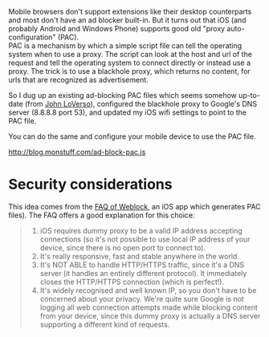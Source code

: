 
Mobile browsers don't support extensions like their desktop counterparts and most don't have an ad blocker built-in. But it turns out that iOS (and probably Android and Windows Phone) supports good old "proxy auto-configuration" (PAC).  
PAC is a mechanism by which a simple script file can tell the operating system when to use a proxy. The script can look at the host and url of the request and tell the operating system to connect directly or instead use a proxy. The trick is to use a blackhole proxy, which returns no content, for urls that are recognized as advertisement.  

So I dug up an existing ad-blocking PAC files which seems somehow up-to-date (from [John LoVerso](http://www.schooner.com/~loverso/no-ads/)), configured the blackhole proxy to Google's DNS server (8.8.8.8 port 53), and updated my iOS wifi settings to point to the PAC file.  

You can do the same and configure your mobile device to use the PAC file. 


http://blog.monstuff.com/ad-block-pac.js


# Security considerations



This idea comes from the [FAQ of Weblock](https://www.weblockapp.com/faq/#question-7), an iOS app which generates PAC files). The FAQ offers a good explanation for this choice:

> 1. iOS requires dummy proxy to be a valid IP address accepting connections (so it's not possible to use local IP address of your device, since there is no open port to connect to). 
> 2. It's really responsive, fast and stable anywhere in the world. 
> 3. It's NOT ABLE to handle HTTP/HTTPS traffic, since it's a DNS server (it handles an entirely different protocol). It immediately closes the HTTP/HTTPS connection (which is perfect!). 
> 4. It's widely recognised and well known IP, so you don't have to be concerned about your privacy. We're quite sure Google is not logging all web connection attempts made while blocking content from your device, since this dummy proxy is actually a DNS server supporting a different kind of requests. 

